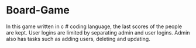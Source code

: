 # Board-Game
In this game written in c # coding language, the last scores of the people are kept. 
User logins are limited by separating admin and user logins. Admin also has tasks such as adding users, deleting and updating.
